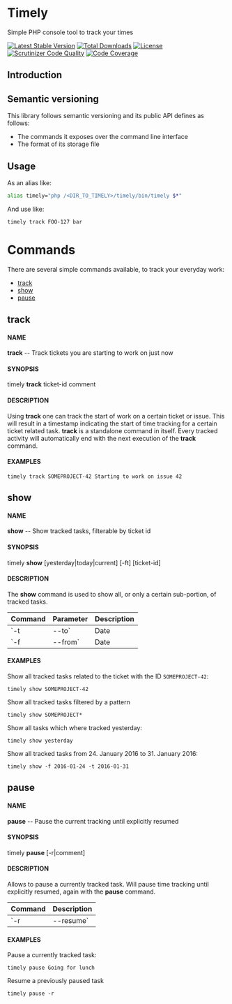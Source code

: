 # Timely

Simple PHP console tool to track your times

[![Latest Stable Version](https://img.shields.io/packagist/v/wick-ed/timely.svg?style=flat-square)](https://packagist.org/packages/wick-ed/timely) 
 [![Total Downloads](https://img.shields.io/packagist/dt/wick-ed/timely.svg?style=flat-square)](https://packagist.org/packages/wick-ed/timely)
 [![License](https://img.shields.io/packagist/l/wick-ed/timely.svg?style=flat-square)](https://packagist.org/packages/wick-ed/timely)
 [![Scrutinizer Code Quality](https://img.shields.io/scrutinizer/g/wick-ed/timely/master.svg?style=flat-square)](https://scrutinizer-ci.com/g/wick-ed/timely/?branch=master)
 [![Code Coverage](https://img.shields.io/scrutinizer/coverage/g/wick-ed/timely/master.svg?style=flat-square)](https://scrutinizer-ci.com/g/wick-ed/timely/?branch=master)

## Introduction



## Semantic versioning
This library follows semantic versioning and its public API defines as follows:

* The commands it exposes over the command line interface
* The format of its storage file

## Usage

As an alias like:
```bash
alias timely="php /<DIR_TO_TIMELY>/timely/bin/timely $*"
```

And use like:
```bash
timely track FOO-127 bar
```

# Commands

There are several simple commands available, to track your everyday work:

* [track](#track)
* [show](#show)
* [pause](#pause)

## track

#### NAME

**track** -- Track tickets you are starting to work on just now

#### SYNOPSIS

timely **track** ticket-id comment

#### DESCRIPTION

Using **track** one can track the start of work on a certain ticket or issue. This will result in a timestamp indicating the start of time tracking for a certain ticket related task.
**track** is a standalone command in itself. Every tracked activity will automatically end with the next execution of the **track** command.

#### EXAMPLES

```shell
timely track SOMEPROJECT-42 Starting to work on issue 42
```

## show

#### NAME

**show** -- Show tracked tasks, filterable by ticket id

#### SYNOPSIS

timely **show** \[yesterday|today|current\] \[-ft\] \[ticket-id\]

#### DESCRIPTION

The **show** command is used to show all, or only a certain sub-portion, of tracked tasks.

| Command      | Parameter  | Description                                                           |
| -------------| -----------| ----------------------------------------------------------------------|
| `-t|--to`    | Date       | A date up to which tasks should be shown. Format should be Y-m-d      |
| `-f|--from`  | Date       | A date from which on tasks should be shown. Format should be Y-m-d    |

#### EXAMPLES

Show all tracked tasks related to the ticket with the ID `SOMEPROJECT-42`:
```shell
timely show SOMEPROJECT-42
```

Show all tracked tasks filtered by a pattern
```shell
timely show SOMEPROJECT*
```

Show all tasks which where tracked yesterday:
```shell
timely show yesterday
```

Show all tracked tasks from 24. January 2016 to 31. January 2016:
```shell
timely show -f 2016-01-24 -t 2016-01-31
```

## pause

#### NAME

**pause** -- Pause the current tracking until explicitly resumed

#### SYNOPSIS

timely **pause** \[-r|comment\]

#### DESCRIPTION

Allows to pause a currently tracked task. Will pause time tracking until explicitly resumed, again with the **pause** command.

| Command       | Description                                 |
| --------------| --------------------------------------------|
| `-r|--resume` | Resumes a previously paused task            |

#### EXAMPLES

Pause a currently tracked task:
```shell
timely pause Going for lunch
```

Resume a previously paused task
```shell
timely pause -r
```